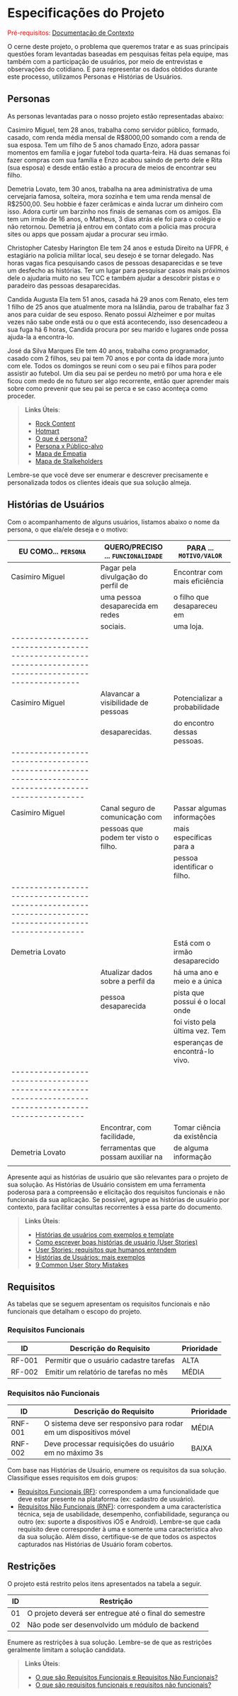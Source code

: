 # Especificações do Projeto

<span style="color:red">Pré-requisitos: <a href="1-Documentação de Contexto.md"> Documentação de Contexto</a></span>

O cerne deste projeto, o problema que queremos tratar e as suas principais questões foram levantadas baseadas em pesquisas feitas pela equipe, mas também com a participação de usuários, por meio de entrevistas e observações do cotidiano. E para representar os dados obtidos durante este processo, utilizamos Personas e Histórias de Usuários. 

## Personas
As personas levantadas para o nosso projeto estão representadas abaixo: 

Casimiro Miguel, tem 28 anos, trabalha como servidor público, formado, casado, com renda média mensal de R$8000,00 somando com a renda de sua esposa. Tem um filho de 5 anos chamado Enzo, adora passar momentos em família e jogar futebol toda quarta-feira. Há duas semanas foi fazer compras com sua família e Enzo acabou saindo de perto dele e Rita (sua esposa) e desde então estão a procura de meios de encontrar seu filho.
 

Demetria Lovato, tem 30 anos, trabalha na area administrativa de uma cervejaria famosa, solteira, mora sozinha e tem uma renda mensal de R$2500,00. Seu hobbie é fazer cerâmicas e ainda lucrar um dinheiro com isso. Adora curtir um barzinho nos finais de semanas com os amigos. Ela tem um irmão de 16 anos, o Matheus, 3 dias atrás ele foi para o colégio e não retornou. Demetria já entrou em contato com a policia mas procura sites ou apps que possam ajudar a procurar seu irmão.
 

Christopher Catesby Harington
Ele tem 24 anos e estuda Direito na UFPR, é estagiário na policia militar local, seu desejo é se tornar delegado. Nas horas vagas fica pesquisando casos de pessoas desaparecidas e se teve um desfecho as histórias. Ter um lugar para pesquisar casos mais próximos dele o ajudaria muito no seu TCC e também ajudar a descobrir pistas e o paradeiro das pessoas desaparecidas.
 

Candida Augusta 
Ela tem 51 anos, casada há 29 anos com Renato, eles tem 1 filho de 25 anos que atualmente mora na Islândia, parou de trabalhar faz 3 anos para cuidar de seu esposo. Renato possui Alzheimer e por muitas vezes não sabe onde está ou o que está acontecendo, isso desencadeou a sua fuga há 6 horas, Candida procura por seu marido e lugares onde possa ajuda-la a encontra-lo.
 
José da Silva Marques 
Ele tem 40 anos, trabalha como programador, casado com 2 filhos, seu pai tem 70 anos e por conta da idade mora junto com ele. Todos os domingos se reuni com o seu pai e filhos para poder assistir ao futebol.
Um dia seu pai se perdeu no metrô por uma hora e ele ficou com medo de no futuro ser algo recorrente, então quer aprender mais sobre como prevenir que seu pai se perca e se caso aconteça como proceder.


> **Links Úteis**:
> - [Rock Content](https://rockcontent.com/blog/personas/)
> - [Hotmart](https://blog.hotmart.com/pt-br/como-criar-persona-negocio/)
> - [O que é persona?](https://resultadosdigitais.com.br/blog/persona-o-que-e/)
> - [Persona x Público-alvo](https://flammo.com.br/blog/persona-e-publico-alvo-qual-a-diferenca/)
> - [Mapa de Empatia](https://resultadosdigitais.com.br/blog/mapa-da-empatia/)
> - [Mapa de Stalkeholders](https://www.racecomunicacao.com.br/blog/como-fazer-o-mapeamento-de-stakeholders/)
>
Lembre-se que você deve ser enumerar e descrever precisamente e personalizada todos os clientes ideais que sua solução almeja.

## Histórias de Usuários

Com o acompanhamento de alguns usuários, listamos abaixo o nome da persona, o que ela/ele deseja e o motivo: 


|EU COMO... `PERSONA`          | QUERO/PRECISO ... `FUNCIONALIDADE`  |     PARA ... `MOTIVO/VALOR`    |
|------------------------------|------------------------------------ |-----------------------------   |
|      Casimiro Miguel         | Pagar pela divulgação do perfil de  | Encontrar com mais eficiência  |
|                              | uma pessoa desaparecida em redes    | o filho que desapareceu em     |
|                              | sociais.                            | uma loja.                      |
|----------------------------------------------------------------------------------------------------                              
|     Casimiro Miguel          | Alavancar a visibilidade de pessoas | Potencializar a probabilidade  |
|                              | desaparecidas.                      | do encontro dessas pessoas.    |
|-----------------------------------------------------------------------------------------------------|
|     Casimiro Miguel          | Canal seguro de comunicação com     | Passar algumas informações     |
|                              | pessoas que podem ter visto o filho.| mais específicas para a        |
|                              |                                     | pessoa identificar o filho.    |
|-----------------------------------------------------------------------------------------------------|
|      Demetria Lovato         |                                     | Está com o irmão desaparecido  |
|                              | Atualizar dados sobre a perfil da   | há uma ano e meio e a única    |
|                              | pessoa desaparecida                 | pista que possui é o local onde| 
|                              |                                     |foi visto pela última vez. Tem  |
|                              |                                     | esperanças de encontrá-lo vivo.|
|-----------------------------------------------------------------------------------------------------|
|                              | Encontrar, com facilidade,          | Tomar ciência da existência    |
|      Demetria Lovato         | ferramentas que possam auxiliar na  | de alguma informação           |
|                              |




Apresente aqui as histórias de usuário que são relevantes para o projeto de sua solução. As Histórias de Usuário consistem em uma ferramenta poderosa para a compreensão e elicitação dos requisitos funcionais e não funcionais da sua aplicação. Se possível, agrupe as histórias de usuário por contexto, para facilitar consultas recorrentes à essa parte do documento.

> **Links Úteis**:
> - [Histórias de usuários com exemplos e template](https://www.atlassian.com/br/agile/project-management/user-stories)
> - [Como escrever boas histórias de usuário (User Stories)](https://medium.com/vertice/como-escrever-boas-users-stories-hist%C3%B3rias-de-usu%C3%A1rios-b29c75043fac)
> - [User Stories: requisitos que humanos entendem](https://www.luiztools.com.br/post/user-stories-descricao-de-requisitos-que-humanos-entendem/)
> - [Histórias de Usuários: mais exemplos](https://www.reqview.com/doc/user-stories-example.html)
> - [9 Common User Story Mistakes](https://airfocus.com/blog/user-story-mistakes/)

## Requisitos

As tabelas que se seguem apresentam os requisitos funcionais e não funcionais que detalham o escopo do projeto.

### Requisitos Funcionais

|ID    | Descrição do Requisito  | Prioridade |
|------|-----------------------------------------|----|
|RF-001| Permitir que o usuário cadastre tarefas | ALTA | 
|RF-002| Emitir um relatório de tarefas no mês   | MÉDIA |


### Requisitos não Funcionais

|ID     | Descrição do Requisito  |Prioridade |
|-------|-------------------------|----|
|RNF-001| O sistema deve ser responsivo para rodar em um dispositivos móvel | MÉDIA | 
|RNF-002| Deve processar requisições do usuário em no máximo 3s |  BAIXA | 

Com base nas Histórias de Usuário, enumere os requisitos da sua solução. Classifique esses requisitos em dois grupos:

- [Requisitos Funcionais
 (RF)](https://pt.wikipedia.org/wiki/Requisito_funcional):
 correspondem a uma funcionalidade que deve estar presente na
  plataforma (ex: cadastro de usuário).
- [Requisitos Não Funcionais
  (RNF)](https://pt.wikipedia.org/wiki/Requisito_n%C3%A3o_funcional):
  correspondem a uma característica técnica, seja de usabilidade,
  desempenho, confiabilidade, segurança ou outro (ex: suporte a
  dispositivos iOS e Android).
Lembre-se que cada requisito deve corresponder à uma e somente uma
característica alvo da sua solução. Além disso, certifique-se de que
todos os aspectos capturados nas Histórias de Usuário foram cobertos.

## Restrições

O projeto está restrito pelos itens apresentados na tabela a seguir.

|ID| Restrição                                             |
|--|-------------------------------------------------------|
|01| O projeto deverá ser entregue até o final do semestre |
|02| Não pode ser desenvolvido um módulo de backend        |


Enumere as restrições à sua solução. Lembre-se de que as restrições geralmente limitam a solução candidata.

> **Links Úteis**:
> - [O que são Requisitos Funcionais e Requisitos Não Funcionais?](https://codificar.com.br/requisitos-funcionais-nao-funcionais/)
> - [O que são requisitos funcionais e requisitos não funcionais?](https://analisederequisitos.com.br/requisitos-funcionais-e-requisitos-nao-funcionais-o-que-sao/)
